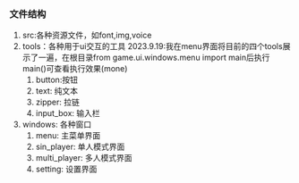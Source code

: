 ### 文件结构
1. src:各种资源文件，如font,img,voice
2. tools：各种用于ui交互的工具
    2023.9.19:我在menu界面将目前的四个tools展示了一遍，在根目录from game.ui.windows.menu import main后执行main()可查看执行效果(mone)
    1. button:按钮                 
    2. text: 纯文本               
    3. zipper: 拉链
    4. input_box: 输入栏
3. windows: 各种窗口
    1. menu: 主菜单界面
    2. sin_player: 单人模式界面
    3. multi_player: 多人模式界面
    4. setting: 设置界面
